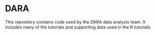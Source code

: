# DARA 

This repository contains code used by the DARA data analysis team. It includes many of the tutorials and supporting data used in the R tutorials.